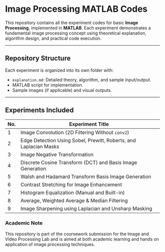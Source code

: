 # Image Processing MATLAB Codes

This repository contains all the experiment codes for basic **Image Processing**, implemented in **MATLAB**. Each experiment demonstrates a fundamental image processing concept using theoretical explanation, algorithm design, and practical code execution.

---

##  Repository Structure

Each experiment is organized into its own folder with:
-  `explanation.md`: Detailed theory, algorithm, and sample input/output.
-  MATLAB script for implementation.
-  Sample images (if applicable) and visual outputs.

---

##  Experiments Included

| No. | Experiment Title                                                   |
|-----|--------------------------------------------------------------------|
| 1   | Image Convolution (2D Filtering Without `conv2`)                   |
| 2   | Edge Detection Using Sobel, Prewitt, Roberts, and Laplacian Masks |
| 3   | Image Negative Transformation                                      |
| 4   | Discrete Cosine Transform (DCT) and Basis Image Generation        |
| 5   | Walsh and Hadamard Transform Basis Image Generation               |
| 6   | Contrast Stretching for Image Enhancement                         |
| 7   | Histogram Equalization (Manual and Built-in)                      |
| 8   | Average, Weighted Average & Median Filtering                      |
| 9   | Image Sharpening using Laplacian and Unsharp Masking              |


### Academic Note
This repository is part of the coursework submission for the Image and Video Processing Lab and is aimed at both academic learning and hands on application of image processing techniques.